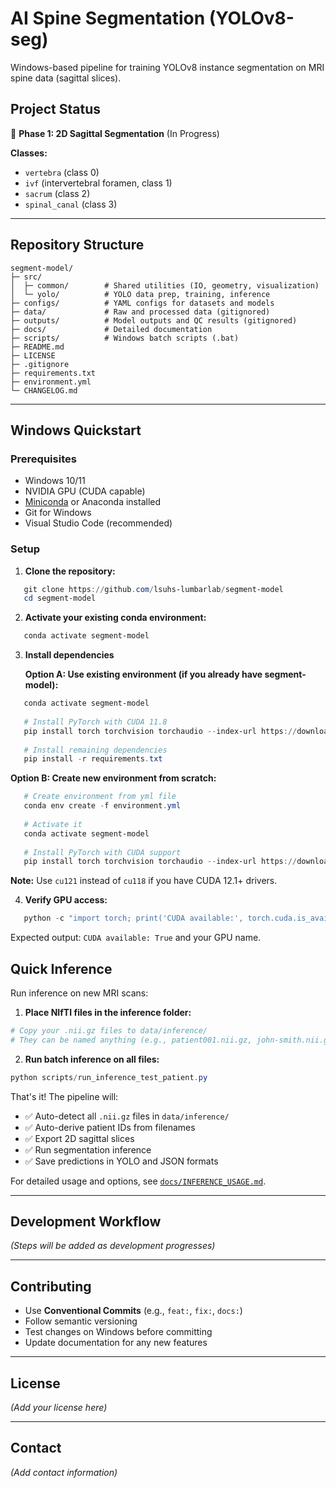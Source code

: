 # AI Spine Segmentation (YOLOv8-seg)

Windows-based pipeline for training YOLOv8 instance segmentation on MRI spine data (sagittal slices).

## Project Status

🚧 **Phase 1: 2D Sagittal Segmentation** (In Progress)

**Classes:**
- `vertebra` (class 0)
- `ivf` (intervertebral foramen, class 1)
- `sacrum` (class 2)
- `spinal_canal` (class 3)

---

## Repository Structure
```
segment-model/
├─ src/
│  ├─ common/        # Shared utilities (IO, geometry, visualization)
│  └─ yolo/          # YOLO data prep, training, inference
├─ configs/          # YAML configs for datasets and models
├─ data/             # Raw and processed data (gitignored)
├─ outputs/          # Model outputs and QC results (gitignored)
├─ docs/             # Detailed documentation
├─ scripts/          # Windows batch scripts (.bat)
├─ README.md
├─ LICENSE
├─ .gitignore
├─ requirements.txt
├─ environment.yml
└─ CHANGELOG.md
```

---

## Windows Quickstart

### Prerequisites
- Windows 10/11
- NVIDIA GPU (CUDA capable)
- [Miniconda](https://docs.conda.io/en/latest/miniconda.html) or Anaconda installed
- Git for Windows
- Visual Studio Code (recommended)

### Setup

1. **Clone the repository:**
```powershell
   git clone https://github.com/lsuhs-lumbarlab/segment-model
   cd segment-model
```

2. **Activate your existing conda environment:**
```powershell
   conda activate segment-model
```

3. **Install dependencies**

   **Option A: Use existing environment (if you already have segment-model):**
```powershell
   conda activate segment-model
   
   # Install PyTorch with CUDA 11.8
   pip install torch torchvision torchaudio --index-url https://download.pytorch.org/whl/cu118
   
   # Install remaining dependencies
   pip install -r requirements.txt
```

   **Option B: Create new environment from scratch:**
```powershell
   # Create environment from yml file
   conda env create -f environment.yml
   
   # Activate it
   conda activate segment-model
   
   # Install PyTorch with CUDA support
   pip install torch torchvision torchaudio --index-url https://download.pytorch.org/whl/cu118
```

   **Note:** Use `cu121` instead of `cu118` if you have CUDA 12.1+ drivers.

4. **Verify GPU access:**
```powershell
   python -c "import torch; print('CUDA available:', torch.cuda.is_available())"
```

Expected output: `CUDA available: True` and your GPU name.

## Quick Inference

Run inference on new MRI scans:

1. **Place NIfTI files in the inference folder:**
```powershell
# Copy your .nii.gz files to data/inference/
# They can be named anything (e.g., patient001.nii.gz, john-smith.nii.gz)
```

2. **Run batch inference on all files:**
```powershell
python scripts/run_inference_test_patient.py
```

That's it! The pipeline will:
- ✅ Auto-detect all `.nii.gz` files in `data/inference/`
- ✅ Auto-derive patient IDs from filenames
- ✅ Export 2D sagittal slices
- ✅ Run segmentation inference
- ✅ Save predictions in YOLO and JSON formats

For detailed usage and options, see [`docs/INFERENCE_USAGE.md`](docs/INFERENCE_USAGE.md).

---

## Development Workflow

*(Steps will be added as development progresses)*

---

## Contributing

- Use **Conventional Commits** (e.g., `feat:`, `fix:`, `docs:`)
- Follow semantic versioning
- Test changes on Windows before committing
- Update documentation for any new features

---

## License

*(Add your license here)*

---

## Contact

*(Add contact information)*